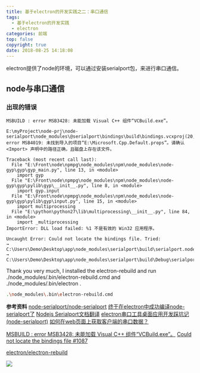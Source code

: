 ```yaml
---
title: 基于electron的开发实践之二：串口通信
tags:
  - 基于electron的开发实践
  - electron
categories: 前端
top: false
copyright: true
date: 2018-08-25 14:18:08
---
```

electron提供了node的环境，可以通过安装serialport包，来进行串口通信。
<!--more-->
## node与串口通信
### 出现的错误
```
MSBUILD : error MSB3428: 未能加载 Visual C++ 组件“VCBuild.exe”。
```

```
E:\myProject\node-prj\node-serialport\node_modules\@serialport\bindings\build\bindings.vcxproj(20,3): error MSB4019: 未找到导入的项目“E:\Microsoft.Cpp.Default.props”。请确认 <Import> 声明中的路径正确，且磁盘上存在该文件。

```

```
Traceback (most recent call last):
  File "E:\Front\node\npmpg\node_modules\npm\node_modules\node-gyp\gyp\gyp_main.py", line 13, in <module>
    import gyp
  File "E:\Front\node\npmpg\node_modules\npm\node_modules\node-gyp\gyp\pylib\gyp\__init__.py", line 8, in <module>
    import gyp.input
  File "E:\Front\node\npmpg\node_modules\npm\node_modules\node-gyp\gyp\pylib\gyp\input.py", line 15, in <module>
    import multiprocessing
  File "E:\python\python27\lib\multiprocessing\__init__.py", line 84, in <module>
    import _multiprocessing
ImportError: DLL load failed: %1 不是有效的 Win32 应用程序。

```

```
Uncaught Error: Could not locate the bindings file. Tried:
→ C:\Users\Demo\Desktop\app\node_modules\serialport\build\serialport.node
→ C:\Users\Demo\Desktop\app\node_modules\serialport\build\Debug\serialport.node
```
Thank you very much, I installed the electron-rebuild and run ./node_modules/.bin/electron-rebuild.cmd and ./node_modules/.bin/electron .
```bash
.\node_modules\.bin\electron-rebuild.cmd
```

**参考资料**
[node-serialport/node-serialport](https://github.com/node-serialport/node-serialport)
[终于在electron中成功编译node-serialport了](https://www.jianshu.com/p/696fbdeb5b8a)
[Nodejs Serialport文档翻译](https://www.jianshu.com/p/65e2afa199f9)
[electron串口工具桌面应用开发踩坑记(node-serialport)](https://cnodejs.org/topic/5a430931749e665a378f9192)
[如何在web页面上获取客户端的串口数据？](https://www.zhihu.com/question/53168610/answer/133789563)

[MSBUILD : error MSB3428: 未能加载 Visual C++ 组件“VCBuild.exe”。](https://www.jianshu.com/p/03b93d32f015)
[Could not locate the bindings file #1087](https://github.com/node-serialport/node-serialport/issues/1087)

[electron/electron-rebuild](https://github.com/electron/electron-rebuild)

![](http://oankigr4l.bkt.clouddn.com/wexin.png)